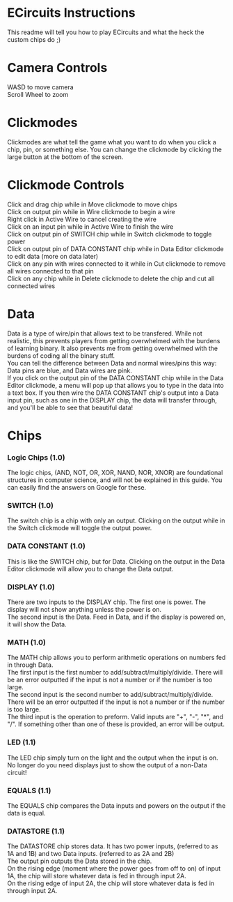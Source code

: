 # ECircuits Instructions

This readme will tell you how to play ECircuits and what the heck the custom chips do ;)

# Camera Controls

WASD to move camera<br>
Scroll Wheel to zoom

# Clickmodes

Clickmodes are what tell the game what you want to do when you click a chip, pin, or something else. You can change the clickmode by clicking the large button at the bottom of the screen.

# Clickmode Controls

Click and drag chip while in Move clickmode to move chips<br>
Click on output pin while in Wire clickmode to begin a wire<br>
Right click in Active Wire to cancel creating the wire<br>
Click on an input pin while in Active Wire to finish the wire<br>
Click on output pin of SWITCH chip while in Switch clickmode to toggle power<br>
Click on output pin of DATA CONSTANT chip while in Data Editor clickmode to edit data (more on data later)<br>
Click on any pin with wires connected to it while in Cut clickmode to remove all wires connected to that pin<br>
Click on any chip while in Delete clickmode to delete the chip and cut all connected wires<br>

# Data

Data is a type of wire/pin that allows text to be transfered. While not realistic, this prevents players from getting overwhelmed with the burdens of learning binary. It also prevents me from getting overwhelmed with the burdens of coding all the binary stuff.<br>
You can tell the difference between Data and normal wires/pins this way: Data pins are blue, and Data wires are pink.<br>
If you click on the output pin of the DATA CONSTANT chip while in the Data Editor clickmode, a menu will pop up that allows you to type in the data into a text box. If you then wire the DATA CONSTANT chip's output into a Data input pin, such as one in the DISPLAY chip, the data will transfer through, and you'll be able to see that beautiful data!

# Chips

### Logic Chips (1.0)
The logic chips, (AND, NOT, OR, XOR, NAND, NOR, XNOR) are foundational structures in computer science, and will not be explained in this guide. You can easily find the answers on Google for these.
### SWITCH (1.0)
The switch chip is a chip with only an output. Clicking on the output while in the Switch clickmode will toggle the output power.
### DATA CONSTANT (1.0)
This is like the SWITCH chip, but for Data. Clicking on the output in the Data Editor clickmode will allow you to change the Data output.
### DISPLAY (1.0)
There are two inputs to the DISPLAY chip. The first one is power. The display will not show anything unless the power is on.<br>
The second input is the Data. Feed in Data, and if the display is powered on, it will show the Data.
### MATH (1.0)
The MATH chip allows you to perform arithmetic operations on numbers fed in through Data.<br>
The first input is the first number to add/subtract/multiply/divide. There will be an error outputted if the input is not a number or if the number is too large.<br>
The second input is the second number to add/subtract/multiply/divide. There will be an error outputted if the input is not a number or if the number is too large.<br>
The third input is the operation to preform. Valid inputs are "+", "-", "\*", and "/". If something other than one of these is provided, an error will be output.
### LED (1.1)
The LED chip simply turn on the light and the output when the input is on. No longer do you need displays just to show the output of a non-Data circuit!
### EQUALS (1.1)
The EQUALS chip compares the Data inputs and powers on the output if the data is equal.
### DATASTORE (1.1)
The DATASTORE chip stores data. It has two power inputs, (referred to as 1A and 1B) and two Data inputs. (referred to as 2A and 2B)<br>
The output pin outputs the Data stored in the chip.<br>
On the rising edge (moment where the power goes from off to on) of input 1A, the chip will store whatever data is fed in through input 2A.<br>
On the rising edge of input 2A, the chip will store whatever data is fed in through input 2A.
